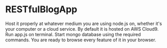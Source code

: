 # RESTfulBlogApp

Host it properly at whatever medium you are using node.js on, whether it's your computer or a cloud service.
By default it is hosted on AWS Cloud9.
Run app.js on terminal.
Start mongo database using the required commands.
You are ready to browse every feature of it in your browser.

